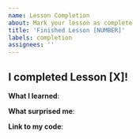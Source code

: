 ```yaml
---
name: Lesson Completion
about: Mark your lesson as complete
title: 'Finished Lesson [NUMBER]'
labels: completion
assignees: ''
---
```


## I completed Lesson [X]!

**What I learned**:


**What surprised me**:


**Link to my code**: